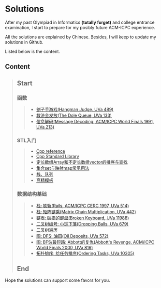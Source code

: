 # Solutions
After my past Olympiad in Informatics **(totally forget)** and college entrance examination, I start to prepare for my posibly future ACM-ICPC experience. 

All the solutions are explained by Chinese. Besides, I will keep to update my solutions in Github. 

Listed below is the content.

## Content
> ## Start
> ### 函数
> > * [刽子手游戏(Hangman Judge, UVa 489)](tests/刽子手游戏.md)
> > * [救济金发放(The Dole Queue, UVa 133)](tests/救济金发放.md)
> > * [信息解码(Message Decoding, ACM/ICPC World Finals 1991, UVa 213)](tests/信息解码.md)
> ### STL入门
> > * [Cpp reference](https://en.cppreference.com/w/cpp)
> > * [Cpp Standard Library](https://en.cppreference.com/w/cpp/header)
> > * [定长数组Array和不定长数组vector的排序与查找](tests/定长数组Array和不定长数组vector的排序与查找.md)
> > * [集合set与映射map常见用法](tests/集合set与映射map常见用法.md)
> > * [栈、队列](tests/栈、队列.md)
> > * [高精模板](tests/高精模板.md)
> ### 数据结构基础
> > * [栈: 铁轨(Rails, ACM/ICPC CERC 1997, UVa 514)](tests/铁轨.md)
> > * [栈: 矩阵链乘(Matrix Chain Multiplication, UVa 442)](tests/矩阵链乘.md)
> > * [链表: 破损的键盘(Broken Keyboard, UVa 11988)](tests/破损的键盘.md)
> > * [二叉树编号: 小球下落(Dropping Balls, UVa 679)](tests/小球下落.md)
> > * [二叉树遍历](tests/二叉树遍历.md)
> > * [图: DFS: 油田(Oil Deposits, UVa 572)](tests/油田.md)
> > * [图: BFS/最短路: Abbott的复仇(Abbott's Revenge, ACM/ICPC World Finals 2000, UVa 816)](tests/Abbott的复仇.md)
> > * [拓扑排序: 给任务排序(Ordering Tasks, UVa 10305)](tests/给任务排序.md)
> ## End

Hope the solutions can support some favors for you.
